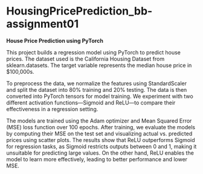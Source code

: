 # HousingPricePrediction_bb-assignment01



**House Price Prediction using PyTorch**

This project builds a regression model using PyTorch to predict house prices. The dataset used is the California Housing Dataset from sklearn.datasets. The target variable represents the median house price in $100,000s.

To preprocess the data, we normalize the features using StandardScaler and split the dataset into 80% training and 20% testing. The data is then converted into PyTorch tensors for model training. We experiment with two different activation functions—Sigmoid and ReLU—to compare their effectiveness in a regression setting.

The models are trained using the Adam optimizer and Mean Squared Error (MSE) loss function over 100 epochs. After training, we evaluate the models by computing their MSE on the test set and visualizing actual vs. predicted prices using scatter plots. The results show that ReLU outperforms Sigmoid for regression tasks, as Sigmoid restricts outputs between 0 and 1, making it unsuitable for predicting large values. On the other hand, ReLU enables the model to learn more effectively, leading to better performance and lower MSE.
